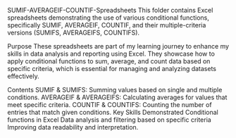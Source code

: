 SUMIF-AVERAGEIF-COUNTIF-Spreadsheets
This folder contains Excel spreadsheets demonstrating the use of various conditional functions, specifically SUMIF, AVERAGEIF, COUNTIF, and their multiple-criteria versions (SUMIFS, AVERAGEIFS, COUNTIFS).

Purpose
These spreadsheets are part of my learning journey to enhance my skills in data analysis and reporting using Excel. They showcase how to apply conditional functions to sum, average, and count data based on specific criteria, which is essential for managing and analyzing datasets effectively.

Contents
SUMIF & SUMIFS: Summing values based on single and multiple conditions.
AVERAGEIF & AVERAGEIFS: Calculating averages for values that meet specific criteria.
COUNTIF & COUNTIFS: Counting the number of entries that match given conditions.
Key Skills Demonstrated
Conditional functions in Excel
Data analysis and filtering based on specific criteria
Improving data readability and interpretation.
